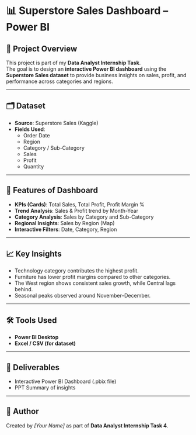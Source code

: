 # 📊 Superstore Sales Dashboard – Power BI

## 📌 Project Overview
This project is part of my **Data Analyst Internship Task**.  
The goal is to design an **interactive Power BI dashboard** using the **Superstore Sales dataset** to provide business insights on sales, profit, and performance across categories and regions.

---

## 🗂 Dataset
- **Source**: Superstore Sales (Kaggle)
- **Fields Used**:
  - Order Date
  - Region
  - Category / Sub-Category
  - Sales
  - Profit
  - Quantity

---

## 🚀 Features of Dashboard
- **KPIs (Cards)**: Total Sales, Total Profit, Profit Margin %
- **Trend Analysis**: Sales & Profit trend by Month-Year
- **Category Analysis**: Sales by Category and Sub-Category
- **Regional Insights**: Sales by Region (Map)
- **Interactive Filters**: Date, Category, Region
---

## 📈 Key Insights
- Technology category contributes the highest profit.
- Furniture has lower profit margins compared to other categories.
- The West region shows consistent sales growth, while Central lags behind.
- Seasonal peaks observed around November–December.

---

## 🛠 Tools Used
- **Power BI Desktop**
- **Excel / CSV (for dataset)**

---

## 📄 Deliverables
- Interactive Power BI Dashboard (.pbix file)
- PPT Summary of insights

---

## 🙋 Author
Created by *[Your Name]* as part of **Data Analyst Internship Task 4**.
